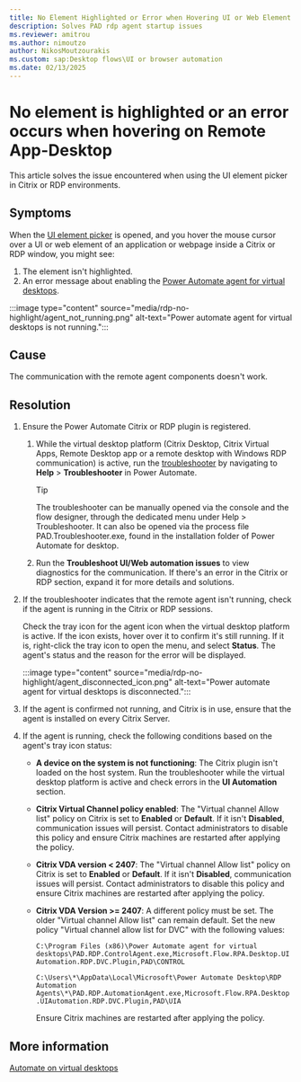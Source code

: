 ```yaml
---
title: No Element Highlighted or Error when Hovering UI or Web Element
description: Solves PAD rdp agent startup issues
ms.reviewer: amitrou
ms.author: nimoutzo
author: NikosMoutzourakis
ms.custom: sap:Desktop flows\UI or browser automation
ms.date: 02/13/2025
---
```

# No element is highlighted or an error occurs when hovering on Remote App-Desktop

This article solves the issue encountered when using the UI element picker in Citrix or RDP environments.

## Symptoms

When the [UI element picker](/power-automate/desktop-flows/ui-elements#ui-elements-types) is opened, and you hover the mouse cursor over a UI or web element of an application or webpage inside a Citrix or RDP window, you might see:

1. The element isn't highlighted.
2. An error message about enabling the [Power Automate agent for virtual desktops](/power-automate/desktop-flows/virtual-desktops#install-the-power-automate-agent-for-virtual-desktops).

:::image type="content" source="media/rdp-no-highlight/agent_not_running.png" alt-text="Power automate agent for virtual desktops is not running.":::

## Cause

The communication with the remote agent components doesn't work.

## Resolution

1. Ensure the Power Automate Citrix or RDP plugin is registered.

   1. While the virtual desktop platform (Citrix Desktop, Citrix Virtual Apps, Remote Desktop app or a remote desktop with Windows RDP communication) is active, run the [troubleshooter](/power-automate/desktop-flows/troubleshooter) by navigating to **Help** > **Troubleshooter** in Power Automate.

      > [!TIP]
      > The troubleshooter can be manually opened via the console and the flow designer, through the dedicated menu under Help > Troubleshooter. It can also be opened via the process file PAD.Troubleshooter.exe, found in the installation folder of Power Automate for desktop.

   1. Run the **Troubleshoot UI/Web automation issues** to view diagnostics for the communication. If there's an error in the Citrix or RDP section, expand it for more details and solutions.

2. If the troubleshooter indicates that the remote agent isn't running, check if the agent is running in the Citrix or RDP sessions.

   Check the tray icon for the agent icon when the virtual desktop platform is active. If the icon exists, hover over it to confirm it's still running. If it is, right-click the tray icon to open the menu, and select **Status**. The agent's status and the reason for the error will be displayed.

   :::image type="content" source="media/rdp-no-highlight/agent_disconnected_icon.png" alt-text="Power automate agent for virtual desktops is disconnected.":::

3. If the agent is confirmed not running, and Citrix is in use, ensure that the agent is installed on every Citrix Server.

4. If the agent is running, check the following conditions based on the agent's tray icon status:

   - **A device on the system is not functioning**: The Citrix plugin isn't loaded on the host system. Run the troubleshooter while the virtual desktop platform is active and check errors in the **UI Automation** section.
   - **Citrix Virtual Channel policy enabled**: The "Virtual channel Allow list" policy on Citrix is set to **Enabled** or **Default**. If it isn't **Disabled**, communication issues will persist. Contact administrators to disable this policy and ensure Citrix machines are restarted after applying the policy.
   - **Citrix VDA version < 2407**: The "Virtual channel Allow list" policy on Citrix is set to **Enabled** or **Default**. If it isn't **Disabled**, communication issues will persist. Contact administrators to disable this policy and ensure Citrix machines are restarted after applying the policy.
   - **Citrix VDA Version >= 2407**: A different policy must be set. The older "Virtual channel Allow list" can remain default. Set the new policy "Virtual channel allow list for DVC" with the following values:

      `C:\Program Files (x86)\Power Automate agent for virtual desktops\PAD.RDP.ControlAgent.exe,Microsoft.Flow.RPA.Desktop.UIAutomation.RDP.DVC.Plugin,PAD\CONTROL`
  
      `C:\Users\*\AppData\Local\Microsoft\Power Automate Desktop\RDP Automation Agents\*\PAD.RDP.AutomationAgent.exe,Microsoft.Flow.RPA.Desktop.UIAutomation.RDP.DVC.Plugin,PAD\UIA`

      Ensure Citrix machines are restarted after applying the policy.

## More information

[Automate on virtual desktops](/power-automate/desktop-flows/virtual-desktops)
